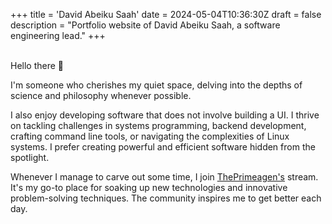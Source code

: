 +++
title = 'David Abeiku Saah'
date = 2024-05-04T10:36:30Z
draft = false
description = "Portfolio website of David Abeiku Saah, a software engineering lead."
+++

\
Hello there :wave:

I'm someone who cherishes my quiet space, delving into the depths of science and
philosophy whenever possible.

I also enjoy developing software that does not involve building a UI. I thrive
on tackling challenges in systems programming, backend development, crafting
command line tools, or navigating the complexities of Linux systems. I prefer
creating powerful and efficient software hidden from the spotlight.

Whenever I manage to carve out some time, I join [ThePrimeagen's](https://twitch.tv/ThePrimeagen)
stream. It's my go-to place for soaking up new technologies and innovative
problem-solving techniques. The community inspires me to get better each day.
